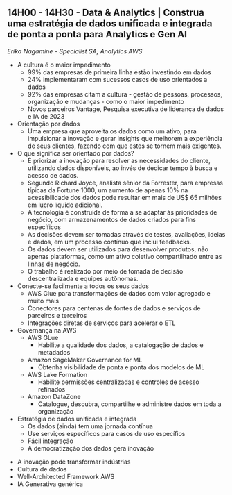 ## 14H00 - 14H30 - Data & Analytics | Construa uma estratégia de dados unificada e integrada de ponta a ponta para Analytics e Gen AI
_Erika Nagamine - Specialist SA, Analytics AWS_

* A cultura é o maior impedimento
    * 99% das empresas de primeira linha estão investindo em dados
    * 24% implementaram com sucessos casos de uso orientados a dados
    * 92% das empresas citam a cultura - gestão de pessoas, processos, organização e mudanças - como o maior impedimento
    * Novos parceiros Vantage, Pesquisa executiva de liderança de dados e IA de 2023
* Orientação por dados
    * Uma empresa que aproveita os dados como um ativo, para impulsionar a inovação e gerar insights que melhorem a experiência de seus clientes, fazendo com que estes se tornem mais exigentes.
* O que significa ser orientado por dados? 
    * É priorizar a inovação para resolver as necessidades do cliente, utilizando dados disponíveis, ao invés de dedicar tempo à busca e acesso de dados. 
    * Segundo Richard Joyce, analista sênior da Forrester, para empresas típicas da Fortune 1000, um aumento de apenas 10% na acessibilidade dos dados pode resultar em mais de US$ 65 milhões em lucro líquido adicional. 
    * A tecnologia é construída de forma a se adaptar às prioridades de negócio, com armazenamentos de dados criados para fins específicos
    * As decisões devem ser tomadas através de testes, avaliações, ideias e dados, em um processo contínuo que inclui feedbacks. 
    * Os dados devem ser utilizados para desenvolver produtos, não apenas plataformas, como um ativo coletivo compartilhado entre as linhas de negócio. 
    * O trabalho é realizado por meio de tomada de decisão descentralizada e equipes autônomas. 
* Conecte-se facilmente a todos os seus dados
    * AWS Glue para transformações de dados com valor agregado e muito mais
    * Conectores para centenas de fontes de dados e serviços de parceiros e terceiros
    * Integrações diretas de serviços para acelerar o ETL
* Governança na AWS
    * AWS GLue
        * Habilite a qualidade dos dados, a catalogação de dados e metadados 
    * Amazon SageMaker Governance for ML
        * Obtenha visibilidade de ponta e ponta dos modelos de ML 
    * AWS Lake Formation
        * Habilite permissões centralizadas e controles de acesso refinados 
    * Amazon DataZone
        * Catalogue, descubra, compartilhe e administre dados em toda a organização 
* Estratégia de dados unificada e integrada
    * Os dados (ainda) tem uma jornada contínua
    * Use serviços específicos para casos de uso específios
    * Fácil integração
    * A democratização dos dados gera inovação
- A inovação pode transformar indústrias
- Cultura de dados
- Well-Architected Framework AWS
- IA Generativa genérica
